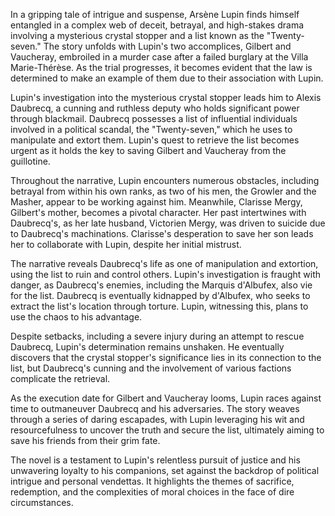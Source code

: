 In a gripping tale of intrigue and suspense, Arsène Lupin finds himself entangled in a complex web of deceit, betrayal, and high-stakes drama involving a mysterious crystal stopper and a list known as the "Twenty-seven." The story unfolds with Lupin's two accomplices, Gilbert and Vaucheray, embroiled in a murder case after a failed burglary at the Villa Marie-Thérèse. As the trial progresses, it becomes evident that the law is determined to make an example of them due to their association with Lupin.

Lupin's investigation into the mysterious crystal stopper leads him to Alexis Daubrecq, a cunning and ruthless deputy who holds significant power through blackmail. Daubrecq possesses a list of influential individuals involved in a political scandal, the "Twenty-seven," which he uses to manipulate and extort them. Lupin's quest to retrieve the list becomes urgent as it holds the key to saving Gilbert and Vaucheray from the guillotine.

Throughout the narrative, Lupin encounters numerous obstacles, including betrayal from within his own ranks, as two of his men, the Growler and the Masher, appear to be working against him. Meanwhile, Clarisse Mergy, Gilbert's mother, becomes a pivotal character. Her past intertwines with Daubrecq's, as her late husband, Victorien Mergy, was driven to suicide due to Daubrecq's machinations. Clarisse's desperation to save her son leads her to collaborate with Lupin, despite her initial mistrust.

The narrative reveals Daubrecq's life as one of manipulation and extortion, using the list to ruin and control others. Lupin's investigation is fraught with danger, as Daubrecq's enemies, including the Marquis d'Albufex, also vie for the list. Daubrecq is eventually kidnapped by d'Albufex, who seeks to extract the list's location through torture. Lupin, witnessing this, plans to use the chaos to his advantage.

Despite setbacks, including a severe injury during an attempt to rescue Daubrecq, Lupin's determination remains unshaken. He eventually discovers that the crystal stopper's significance lies in its connection to the list, but Daubrecq's cunning and the involvement of various factions complicate the retrieval.

As the execution date for Gilbert and Vaucheray looms, Lupin races against time to outmaneuver Daubrecq and his adversaries. The story weaves through a series of daring escapades, with Lupin leveraging his wit and resourcefulness to uncover the truth and secure the list, ultimately aiming to save his friends from their grim fate.

The novel is a testament to Lupin's relentless pursuit of justice and his unwavering loyalty to his companions, set against the backdrop of political intrigue and personal vendettas. It highlights the themes of sacrifice, redemption, and the complexities of moral choices in the face of dire circumstances.